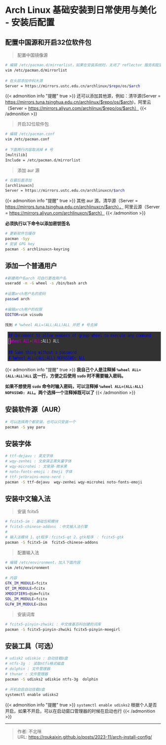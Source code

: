 # Arch Linux 基础安装到日常使用与美化 - 安装后配置



## 配置中国源和开启32位软件包

> 配置中国镜像源
```bash
# 编辑 /etc/pacman.d/mirrorlist，如果在安装系统时，关闭了 reflector 服务和配置了 mirrorlist，那么这个可以不用改，为了保险起见，还是需要看一下和安装的时候有没有区别。
vim /etc/pacman.d/mirrorlist

# 在头部添加中科大源
Server = https://mirrors.ustc.edu.cn/archlinux/$repo/os/$arch
```

{{< admonition info "提醒" true >}}
还可以添加其他源，例如：清华源(Server = https://mirrors.tuna.tsinghua.edu.cn/archlinux/$repo/os/$arch)，阿里云（Server = https://mirrors.aliyun.com/archlinux/$repo/os/$arch）
{{< /admonition >}}

> 开启32位软件包
```bash
# 编辑 /etc/pacman.conf 
vim /etc/pacman.conf

# 下面两行内容取消掉 # 号
[multilib]
Include = /etc/pacman.d/mirrorlist
```

> 添加 aur 源
```bash
# 在最后面添加
[archlinuxcn]
Server = https://mirrors.ustc.edu.cn/archlinuxcn/$arch
```

{{< admonition info "提醒" true >}}
其他 aur 源。清华源（Server = https://mirrors.tuna.tsinghua.edu.cn/archlinuxcn/$arch），
阿里云源（Server = https://mirrors.aliyun.com/archlinuxcn/$arch）
{{< /admonition >}}

**必须执行以下命令以添加密钥签名**

```bash
# 更新软件包缓存
pacman -Syy
# 安装 GPG key
pacman -S archlinuxcn-keyring 
```



## 添加一个普通用户

```bash
#新建用户名arch 可自行更改用户名
useradd -m -G wheel -s /bin/bash arch

#设置arch用户名的密码
passwd arch

#编辑arch用户的权限
EDITOR=vim visudo

找到 # %wheel ALL=(ALL:ALL)ALL 并把 # 号去掉
```

![image-20230625065238368](arch-install-config.assets/image-20230625065238368.png " ")


{{< admonition info "提醒" true >}}
**我自己个人是注释掉 `%wheel ALL=(ALL:ALL)ALL` 这一行，方便之后使用 `sudo` 时不需要输入密码。**

**如果不想使用 `sudo` 命令时输入密码，可以注释掉 `%wheel ALL=(ALL:ALL) NOPASSWD: ALL`。两个选择一个注释掉既可以了**
{{< /admonition >}}


## 安装软件源（AUR）

```bash
# 可以选择两个都安装，也可以只安装一个
pacman -S yay paru
```



## 安装字体

```bash
# ttf-dejavu : 英文字体
# wqy-zenhei : 文泉驿正黑矢量字体
# wqy-microhei : 文泉驿-微米黑
# noto-fonts-emoji : Emoji 字体
# ttf-jetbrains-mono-nerd :
pacman -S ttf-dejavu  wqy-zenhei wqy-microhei noto-fonts-emoji
```



## 安装中文输入法

> 安装 fcitx5

```bash
# fcitx5-im : 基础包和模块
# fcitx5-chinese-addons ：中文输入法引擎
# 
# 输入法模块 1、qt程序：fcitx5-qt 2、gtk程序 ： fcitx5-gtk
pacman -S fcitx5-im  fcitx5-chinese-addons
```

> 配置输入法
>

```bash
# 编辑 /etc/environment，加入下面内容
vim /etc/environment

# 内容
GTK_IM_MODULE=fcitx
QT_IM_MODULE=fcitx
XMODIFIERS=@im=fcitx
SDL_IM_MODULE=fcitx
GLFW_IM_MODULE=ibus
```

> 安装词库

```bash
# fcitx5-pinyin-zhwiki : 中文维基百科创建的词库		
pacman -S fcitx5-pinyin-zhwiki fcitx5-pinyin-moegirl
```


## 安装工具（可选）

```bash
# udisk2 udiskie : 自动挂载U盘
# ntfs-3g ： 读取ntfs格式磁盘
# dolphin : 文件管理器
# thunar : 文件管理器
pacman -S udisks2 udiskie ntfs-3g  dolphin

# 开机自启自动挂载U盘
systemctl enable udisks2
```

{{< admonition info "提醒" true >}}
`systemctl enable udisks2` 根据个人是否开启，如果不开启，可以在启动窗口管理器的时候在启动也行
{{< /admonition >}}


---

> 作者: 不北咪  
> URL: https://roukaixin.github.io/posts/2023-11/arch-install-config/  

